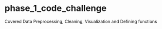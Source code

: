 # phase_1_code_challenge
Covered Data Preprocessing, Cleaning, Visualization and Defining functions
